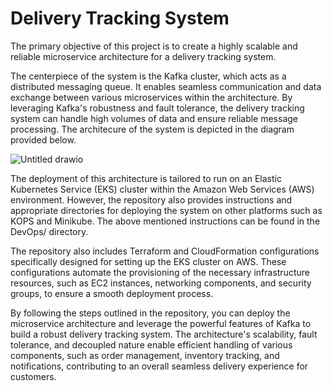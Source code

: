 # Delivery Tracking System

The primary objective of this project is to create a highly scalable and reliable microservice architecture for a delivery tracking system.

The centerpiece of the system is the Kafka cluster, which acts as a distributed messaging queue. It enables seamless communication and data exchange between various microservices within the architecture. By leveraging Kafka's robustness and fault tolerance, the delivery tracking system can handle high volumes of data and ensure reliable message processing. The architecure of the system is depicted in the diagram provided below.

![Untitled drawio](https://github.com/vgnshiyer/Delivery-tracking-system/assets/39982819/6ef1f75d-8134-4112-823a-edd9016daa5f)

The deployment of this architecture is tailored to run on an Elastic Kubernetes Service (EKS) cluster within the Amazon Web Services (AWS) environment. However, the repository also provides instructions and appropriate directories for deploying the system on other platforms such as KOPS and Minikube.
The above mentioned instructions can be found in the DevOps/ directory.

The repository also includes Terraform and CloudFormation configurations specifically designed for setting up the EKS cluster on AWS. These configurations automate the provisioning of the necessary infrastructure resources, such as EC2 instances, networking components, and security groups, to ensure a smooth deployment process.

By following the steps outlined in the repository, you can deploy the microservice architecture and leverage the powerful features of Kafka to build a robust delivery tracking system. The architecture's scalability, fault tolerance, and decoupled nature enable efficient handling of various components, such as order management, inventory tracking, and notifications, contributing to an overall seamless delivery experience for customers.
